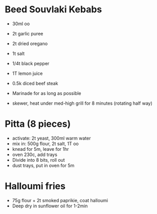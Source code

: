 # Beed Souvlaki Kebabs

* 30ml oo
* 2t garlic puree
* 2t dried oregano
* 1t salt
* 1/4t black pepper
* 1T lemon juice
* 0.5k diced beef steak

* Marinade for as long as possible
* skewer, heat under med-high grill for 8 minutes (rotating half way)

# Pitta (8 pieces)

* activate: 2t yeast, 300ml warm water
* mix in: 500g flour, 2t salt, 1T oo
* knead for 5m, leave for 1hr
* oven 230c, add trays
* Divide into 8 bits, roll out
* dust trays, put in oven for 5m

# Halloumi fries

* 75g flour + 2t smoked paprikie, coat halloumi
* Deep dry in sunflower oil for 1-2min
